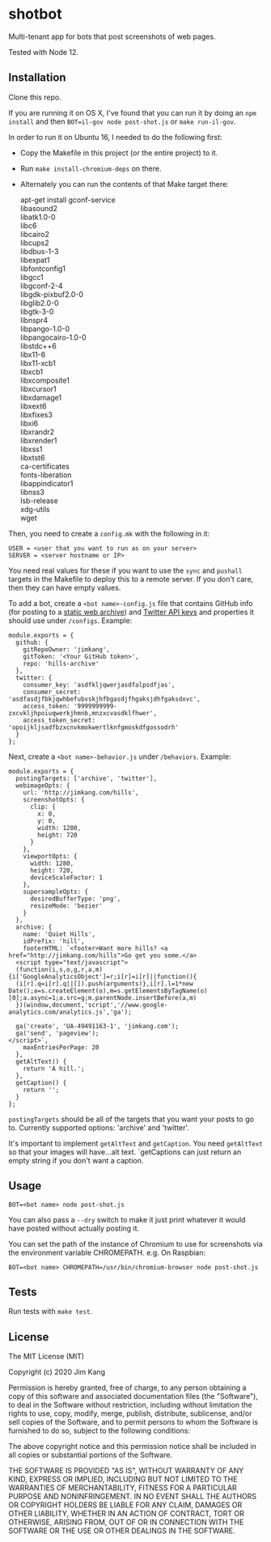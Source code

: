shotbot
=============

Multi-tenant app for bots that post screenshots of web pages.

Tested with Node 12.

Installation
------------

Clone this repo.

If you are running it on OS X, I've found that you can run it by doing an `npm install` and then `BOT=il-gov node post-shot.js` or `make run-il-gov`.

In order to run it on Ubuntu 16, I needed to do the following first:

- Copy the Makefile in this project (or the entire project) to it.
- Run `make install-chromium-deps` on there.
- Alternately you can run the contents of that Make target there:

    apt-get install gconf-service \
    libasound2 \
    libatk1.0-0 \
    libc6 \
    libcairo2 \
    libcups2 \
    libdbus-1-3 \
    libexpat1 \
    libfontconfig1 \
    libgcc1 \
    libgconf-2-4 \
    libgdk-pixbuf2.0-0 \
    libglib2.0-0 \
    libgtk-3-0 \
    libnspr4 \
    libpango-1.0-0 \
    libpangocairo-1.0-0 \
    libstdc++6 \
    libx11-6 \
    libx11-xcb1 \
    libxcb1 \
    libxcomposite1 \
    libxcursor1 \
    libxdamage1 \
    libxext6 \
    libxfixes3 \
    libxi6 \
    libxrandr2 \
    libxrender1 \
    libxss1 \
    libxtst6 \
    ca-certificates \
    fonts-liberation \
    libappindicator1 \
    libnss3 \
    lsb-release \
    xdg-utils \
    wget

Then, you need to create a `config.mk` with the following in it:

    USER = <user that you want to run as on your server>
    SERVER = <server hostname or IP>

You need real values for these if you want to use the `sync` and `pushall` targets in the Makefile to deploy this to a remote server. If you don't care, then they can have empty values.

To add a bot, create a `<bot name>-config.js` file that contains GitHub info (for posting to a [static web archive](http://jimkang.com/weblog/articles/platform-free-bots/)) and [Twitter API keys](https://gist.github.com/jimkang/34d16247b40097d8cace) and properties it should use under `/configs`. Example:

    module.exports = {
      github: {
        gitRepoOwner: 'jimkang',
        gitToken: '<Your GitHub token>',
        repo: 'hills-archive'
      },
      twitter: {
        consumer_key: 'asdfkljqwerjasdfalpsdfjas',
        consumer_secret: 'asdfasdjfbkjqwhbefubvskjhfbgasdjfhgaksjdhfgaksdxvc',
        access_token: '9999999999-zxcvkljhpoiuqwerkjhmnb,mnzxcvasdklfhwer',
        access_token_secret: 'opoijkljsadfbzxcnvkmokwertlknfgmoskdfgossodrh'
      }
    };

Next, create a `<bot name>-behavior.js` under `/behaviors`. Example:

    module.exports = {
      postingTargets: ['archive', 'twitter'],
      webimageOpts: {
        url: 'http://jimkang.com/hills',
        screenshotOpts: {
          clip: {
            x: 0,
            y: 0,
            width: 1280,
            height: 720
          }
        },
        viewportOpts: {
          width: 1280,
          height: 720,
          deviceScaleFactor: 1
        },
        supersampleOpts: {
          desiredBufferType: 'png',
          resizeMode: 'bezier'
        }
      },
      archive: {
        name: 'Quiet Hills',
        idPrefix: 'hill',
        footerHTML: `<footer>Want more hills? <a href="http://jimkang.com/hills">Go get you some.</a>
      <script type="text/javascript">
      (function(i,s,o,g,r,a,m){i['GoogleAnalyticsObject']=r;i[r]=i[r]||function(){
      (i[r].q=i[r].q||[]).push(arguments)},i[r].l=1*new Date();a=s.createElement(o),m=s.getElementsByTagName(o)[0];a.async=1;a.src=g;m.parentNode.insertBefore(a,m)
      })(window,document,'script','//www.google-analytics.com/analytics.js','ga');

      ga('create', 'UA-49491163-1', 'jimkang.com');
      ga('send', 'pageview');
    </script>`,
        maxEntriesPerPage: 20
      },
      getAltText() {
        return 'A hill.';
      },
      getCaption() {
        return '';
      }
    };

`postingTargets` should be all of the targets that you want your posts to go to. Currently supported options: 'archive' and 'twitter'.

It's important to implement `getAltText` and `getCaption`. You need `getAltText` so that your images will have...alt text. `getCaptions can just return an empty string if you don't want a caption.

Usage
-----

    BOT=<bot name> node post-shot.js

You can also pass a `--dry` switch to make it just print whatever it would have posted without actually posting it.

You can set the path of the instance of Chromium to use for screenshots via the environment variable CHROMEPATH. e.g. On Raspbian:

    BOT=<bot name> CHROMEPATH=/usr/bin/chromium-browser node post-shot.js

Tests
-----

Run tests with `make test`.

License
-------

The MIT License (MIT)

Copyright (c) 2020 Jim Kang

Permission is hereby granted, free of charge, to any person obtaining a copy
of this software and associated documentation files (the "Software"), to deal
in the Software without restriction, including without limitation the rights
to use, copy, modify, merge, publish, distribute, sublicense, and/or sell
copies of the Software, and to permit persons to whom the Software is
furnished to do so, subject to the following conditions:

The above copyright notice and this permission notice shall be included in
all copies or substantial portions of the Software.

THE SOFTWARE IS PROVIDED "AS IS", WITHOUT WARRANTY OF ANY KIND, EXPRESS OR
IMPLIED, INCLUDING BUT NOT LIMITED TO THE WARRANTIES OF MERCHANTABILITY,
FITNESS FOR A PARTICULAR PURPOSE AND NONINFRINGEMENT. IN NO EVENT SHALL THE
AUTHORS OR COPYRIGHT HOLDERS BE LIABLE FOR ANY CLAIM, DAMAGES OR OTHER
LIABILITY, WHETHER IN AN ACTION OF CONTRACT, TORT OR OTHERWISE, ARISING FROM,
OUT OF OR IN CONNECTION WITH THE SOFTWARE OR THE USE OR OTHER DEALINGS IN
THE SOFTWARE.
